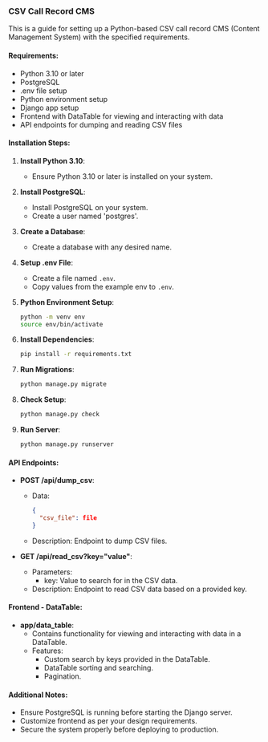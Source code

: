 ### CSV Call Record CMS

This is a guide for setting up a Python-based CSV call record CMS (Content Management System) with the specified requirements.

#### Requirements:
- Python 3.10 or later
- PostgreSQL
- .env file setup
- Python environment setup
- Django app setup
- Frontend with DataTable for viewing and interacting with data
- API endpoints for dumping and reading CSV files

#### Installation Steps:

1. **Install Python 3.10**:
   - Ensure Python 3.10 or later is installed on your system.

2. **Install PostgreSQL**:
   - Install PostgreSQL on your system.
   - Create a user named 'postgres'.

3. **Create a Database**:
   - Create a database with any desired name.

4. **Setup .env File**:
   - Create a file named `.env`.
   - Copy values from the example env to `.env`.

5. **Python Environment Setup**:
   ```bash
   python -m venv env
   source env/bin/activate
   ```

6. **Install Dependencies**:
   ```bash
   pip install -r requirements.txt
   ```

7. **Run Migrations**:
   ```bash
   python manage.py migrate
   ```

8. **Check Setup**:
   ```bash
   python manage.py check
   ```

9. **Run Server**:
   ```bash
   python manage.py runserver
   ```

#### API Endpoints:

- **POST /api/dump_csv**:
  - Data:
    ```json
    {
      "csv_file": file
    }
    ```
  - Description: Endpoint to dump CSV files.

- **GET /api/read_csv?key="value"**:
  - Parameters:
    - key: Value to search for in the CSV data.
  - Description: Endpoint to read CSV data based on a provided key.

#### Frontend - DataTable:

- **app/data_table**:
  - Contains functionality for viewing and interacting with data in a DataTable.
  - Features:
    - Custom search by keys provided in the DataTable.
    - DataTable sorting and searching.
    - Pagination.

#### Additional Notes:
- Ensure PostgreSQL is running before starting the Django server.
- Customize frontend as per your design requirements.
- Secure the system properly before deploying to production.

